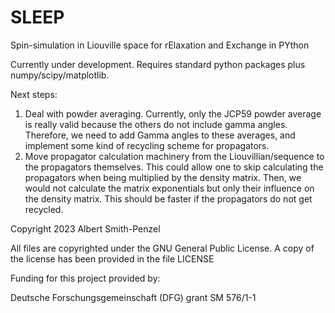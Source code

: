 # SLEEP
Spin-simulation in Liouville space for rElaxation and Exchange in PYthon

Currently under development. Requires standard python packages plus numpy/scipy/matplotlib.

Next steps:
1) Deal with powder averaging. Currently, only the JCP59 powder average is really valid because the others do not include gamma angles.
Therefore, we need to add Gamma angles to these averages, and implement some kind of recycling scheme for propagators.
2) Move propagator calculation machinery from the Liouvillian/sequence to the propagators themselves. This could allow one to skip 
calculating the propagators when being multiplied by the density matrix. Then, we would not calculate the matrix exponentials but only 
their influence on the density matrix. This should be faster if the propagators do not get recycled.



Copyright 2023 Albert Smith-Penzel

All files are copyrighted under the GNU General Public License. A copy of the license has been provided in the file LICENSE

Funding for this project provided by:

Deutsche Forschungsgemeinschaft (DFG) grant SM 576/1-1
